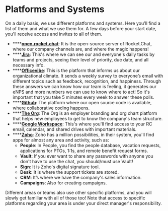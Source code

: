 # Platforms and Systems

On a daily basis, we use different platforms and systems. Here you'll find a list of them and what we use them for. A few days before your start date, you'll receive access and invites to all of them.

* \*\*\*\*[**open.rocket.chat**](https://open.rocket.chat/): It is the open-source server of Rocket.Chat, where our company channels are, and where the magic happens!
* \*\*\*\*[**Jira**](https://rocketchat.atlassian.net/jira/projects?selectedProjectType=business): This's where we can see our and everyone's daily tasks by teams and projects, seeing their level of priority, due date, and all necessary info.
* \*\*\*\*[**Officevibe**](https://app.officevibe.com/): This is the platform that informs us about our organizational climate. It sends a weekly survey to everyone’s email with different topics such as feedback, recognition, and happiness. Through these answers we can know how our team is feeling, it generates our eNPS and more numbers we can use to know where to act! So it's important that you take 5 minutes every week to answer these polls.
* \*\*\*\*[**Github**](https://github.com/): The platform where our open source code is available, where collaborative coding happens.
* \*\*\*\*[**The Org**](https://theorg.com/org/rocket-chat): The Org is an employer branding and org chart platform that helps new employees to get to know the company's team structure.
* \*\*\*\*[**Google Workspace**](https://workspace.google.com/intl/pt-BR/?utm\_source=google\&utm\_medium=cpc\&utm\_campaign=latam-BR-all-pt-dr-bkws-all-all-trial-e-dr-1605540-LUAC0011904\&utm\_content=text-ad-none-any-DEV\_c-CRE\_471186036169-ADGP\_Hybrid+%7C+BKWS+-+EXA+%7C+Txt+\~+Google+Workspace-KWID\_43700057748921993-kwd-346911454270\&utm\_term=KW\_google%20workspace-ST\_google+workspace&--\&gclid=CjwKCAiAjPyfBhBMEiwAB2CCIrk-FYqz1TqvRppiUK7rbwhS4ClWyKdhZV-zOv5qGJwgoDJftwQZ7xoCmcYQAvD\_BwE\&gclsrc=aw.ds): This's where you'll find access to your RC email, calendar, and shared drives with important materials.&#x20;
* \*\*\*\*[**Zoho**](https://www.zoho.com/): Zoho has a million possibilities, in their system, you'll find apps for almost any area and activity, such as:
  * **People**: In People, you find the people database, vacation requests, applications for PTOs, 1:1s, and remote benefit request forms.&#x20;
  * **Vault**: If you ever want to share any passwords with anyone you don't have to use the chat, you should/must use Vault!
  * **Sign**: It is Zoho's digital signature tool.
  * **Desk**: It is where the support tickets are stored.
  * **CRM**: It’s where we have the company's sales information.
  * **Campaigns**: Also for creating campaigns.

Different areas or teams also use other specific platforms, and you will slowly get familiar with all of those too! Note that access to specific platforms regarding your area is under your direct manager's responsibility.&#x20;
